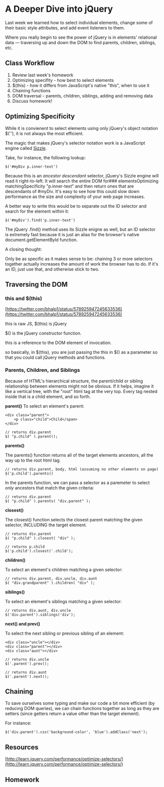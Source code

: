 # A Deeper Dive into jQuery

Last week we learned how to select individual elements, change some of their basic style attributes, and add event listeners to them.

Where you really begin to see the power of jQuery is in elements' relational data — traversing up and down the DOM to find parents, children, siblings, etc.

## Class Workflow

1. Review last week's homework
2. Optimizing specifity - how best to select elements
3. $(this) - how it differs from JavaScript's native "this", when to use it
5. Chaining functions
6. DOM traversal - parents, children, siblings, adding and removing data
7. Discuss homework!

## Optimizing Specificity

While it is convienent to select elements using only jQuery's object notation $(''), it is not always the most efficient.

The magic that makes jQuery's selector notation work is a JavaScript engine called [Sizzle](http://sizzlejs.com/). 

Take, for instance, the following lookup:

	$('#myDiv p.inner-text')
    
Because this is an _ancestor descendant_ selector, jQuery's Sizzle engine will read it right-to-left. It will search the entire DOM for### elementsOptimizing matchingSpecificity "p.inner-text" and then return ones that are descendants of #myDiv. It's easy to see how this could slow down performance as the size and complexity of your web page increases.

A better way to write this would be to separate out the ID selector and search for the element within it:

	$('#myDiv').find('p.inner-text')

The jQuery .find() method uses its Sizzle enigne as well, but an ID selector is extremely fast because it is just an alias for the browser's native document.getElementById function.

A closing thought:

Only be as specific as it makes sense to be: chaining 3 or more selectors together actually increases the amount of work the browser has to do. If it's an ID, just use that, and otherwise stick to two.

## Traversing the DOM

### this and $(this)



[https://twitter.com/bhalp1/status/578925947245633536](https://twitter.com/bhalp1/status/578925947245633536)

this is raw JS, $(this) is jQuery

$() is the jQuery constructor function.

this is a reference to the DOM element of invocation.

so basically, in $(this), you are just passing the this in $() as a parameter so that you could call jQuery methods and functions.

### Parents, Children, and Siblings

Because of HTML's hierarchical structure, the parent/child or sibling relationship between elements might not be obvious. If it helps, imagine it like a vertical tree, with the "root" html tag at the very top. Every tag nested inside that is a child element, and so forth.

**parent()**
To select an element's parent:

	<div class="parent">
    	<p class="child">Child</span>
    </div>
    
    // returns div.parent
    $( "p.child" ).parent();
 
**parents()**

The parents() function returns all of the target elements ancestors, all the way up to the root html tag.

	// returns div.parent, body, html (assuming no other elements on page)
	$('p.child').parents()
 
In the parents function, we can pass a selector as a paremeter to select _only_ ancestors that match the given criteria:
 
    // returns div.parent
    $( "p.child" ).parents( "div.parent" );
    
**closest()**

The closest() function selects the closest parent matching the given selector, INCLUDING the target element.
 
    // returns div.parent
    $( "p.child" ).closest( "div" );
 
	// returns p.child
    $('p.child').closest('.child');

**children()**

To select an element's children matching a given selector:

    // returns div.parent, div.uncle, div.aunt
    $( "div.grandparent" ).children( "div" );

**siblings()**

To select an element's siblings matching a given selector:

	// returns div.aunt, div.uncle
    $('div.parent').siblings('div');

**next() and prev()**

To select the next sibling or previous sibling of an element:

	<div class="uncle"></div>
    <div class="parent"></div>
  	<div class="aunt"></div>
    
    // returns div.uncle
    $('.parent').prev();
    
    // returns div.aunt
    $('.parent').next();


## Chaining

To save ourselves some typing and make our code a bit more efficient (by reducing DOM queries), we can chain functions together as long as they are setters (since getters return a value other than the target element).

For instance:

	$('div.parent').css('background-color', 'blue').addClass('next');

## Resources

[http://learn.jquery.com/performance/optimize-selectors/](http://learn.jquery.com/performance/optimize-selectors/)

## Homework
